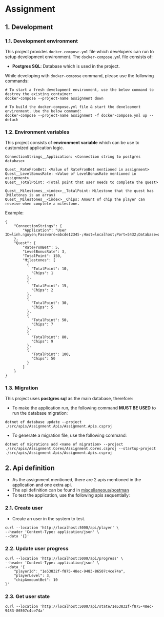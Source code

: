 # Assignment

## 1. Development

### 1.1. Development environment
This project provides `docker-compose.yml` file which developers can run to setup development environment.
The `docker-compose.yml` file consists of:

- **Postgres SQL**: Database which is used in the project.

While developing with `docker-compose` command, please use the following commands:

```
# To start a fresh development environment, use the below command to destroy the existing container:
docker-compose --project-name assignment down

# To build the docker-compose.yml file & start the development environment. Use the below command:
docker-compose --project-name assignment -f docker-compose.yml up --detach
```

### 1.2. Environment variables

This project consists of **environment variable** which can be use to customized application logic.

```
ConnectionStrings__Application: <Connection string to postgres database>

Quest__RateFromBet: <Value of RateFromBet mentioned in assignment>
Quest__LevelBonusRate: <Value of LevelBonusRate mentioned in assignment>
Quest__TotalPoint: <Total point that user needs to complete the quest>

Quest__Milestones__<index>__TotalPoint: Milestone that the quest has (Miletones is an array)
Quest__Milestones__<index>__Chips: Amount of chip the player can receive when complete a milestone.

```

Example:
```
{
    "ConnectionStrings": {
        "Application": "User ID=linh.nguyen;Password=abcde12345-;Host=localhost;Port=5432;Database=assignment;Pooling=true;"
    },
    "Quest": {
        "RateFromBet": 5,
        "LevelBonusRate": 3,
        "TotalPoint": 150,
        "Milestones": [
          {
            "TotalPoint": 10,
            "Chips": 1
          },
          {
            "TotalPoint": 15,
            "Chips": 2
          },
          {
            "TotalPoint": 30,
            "Chips": 5
          },
          {
            "TotalPoint": 50,
            "Chips": 7
          },
          {
            "TotalPoint": 80,
            "Chips": 9
          },
          {
            "TotalPoint": 100,
            "Chips": 50
          }
        ]
    }
}

```

### 1.3. Migration

This project uses **postgres sql** as the main database, therefore:

- To make the application run, the following command **MUST BE USED** to run the database migration:
```
dotnet ef database update --project ./src/apis/Assignment.Apis/Assignment.Apis.csproj
```

- To generate a migration file, use the following command:
```
dotnet ef migrations add <name of migration> --project ./src/apis/Assignment.Cores/Assignment.Cores.csproj --startup-project ./src/apis/Assignment.Apis/Assignment.Apis.csproj
```

## 2. Api definition

- As the assignment mentioned, there are 2 apis mentioned in the application and one extra api.
- The api definition can be found in [miscellaneous/postman](miscellaneous/postman)
- To test the application, use the following apis sequentially:


### 2.1. Create user

- Create an user in the system to test.
```
curl --location 'http://localhost:5000/api/player' \
--header 'Content-Type: application/json' \
--data '{}'
```

### 2.2. Update user progress
```
curl --location 'http://localhost:5000/api/progress' \
--header 'Content-Type: application/json' \
--data '{
    "playerId": "1e53832f-f875-48ec-9483-86507c4ce74a",
    "playerLevel": 3,
    "chipAmmountBet": 10
}'
```

### 2.3. Get user state
```
curl --location 'http://localhost:5000/api/state/1e53832f-f875-48ec-9483-86507c4ce74a'
```
